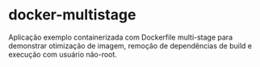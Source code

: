 # docker-multistage
Aplicação exemplo containerizada com Dockerfile multi-stage para demonstrar otimização de imagem, remoção de dependências de build e execução com usuário não-root.
